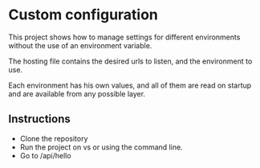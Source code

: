 ﻿# Custom configuration

This project shows how to manage settings for different environments without the use of an environment variable.

The hosting file contains the desired urls to listen, and the environment to use.

Each environment has his own values, and all of them are read on startup and are available from any possible layer.

## Instructions ##

- Clone the repository
- Run the project on vs or using the command line.
- Go to /api/hello


